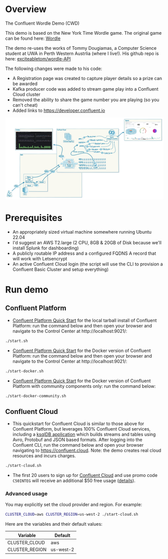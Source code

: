 
# Overview

The Confluent Wordle Demo (CWD)

This demo is based on the New York Time Wordle game.
The original game can be found here: [Wordle](https://www.nytimes.com/games/wordle/index.html)

The demo re-uses the works of Tommy Dougiamas, a Computer Science student at UWA in Perth Western Austrlia (where I live!).
His github repo is here: [exciteabletom/wordle-API](https://github.com/exciteabletom/wordle-API)

The following changes were made to his code:
* A Registration page was created to capture player details so a prize can be awarded
* Kafka producer code was added to stream game play into a Confluent Cloud cluster
* Removed the ability to share the game number you are playing (so you can't cheat)
* Added links to https://developer.confluent.io 

![image](images/WordleDemoImage.jpg)

# Prerequisites

* An appropriately sized virtual machine somewhere running Ubuntu 22.04
* I'd suggest an AWS T2.large (2 CPU, 8GB & 20GB of Disk because we'll install Splunk for dashboarding)
* A publicly routable IP address and a configured FQDNS A record that will work with Letsencrypt
* An active Confluent Cloud login (the script will use the CLI to provision a Confluent Basic Cluster and setup everything) 

# Run demo

## Confluent Platform

* [Confluent Platform Quick Start](https://docs.confluent.io/platform/current/quickstart/ce-quickstart.html#ce-quickstart?utm_source=github&utm_medium=demo&utm_campaign=ch.examples_type.community_content.cp-quickstart) for the local tarball install of Confluent Platform: run the command below and then open your browser and navigate to the Control Center at http://localhost:9021/:

```bash
./start.sh
```

* [Confluent Platform Quick Start](https://docs.confluent.io/platform/current/quickstart/ce-docker-quickstart.html#ce-docker-quickstart?utm_source=github&utm_medium=demo&utm_campaign=ch.examples_type.community_content.cp-quickstart) for the Docker version of Confluent Platform: run the command below and then open your browser and navigate to the Control Center at http://localhost:9021/:

```bash
./start-docker.sh
```

* [Confluent Platform Quick Start](https://docs.confluent.io/platform/current/quickstart/cos-docker-quickstart.html#cos-docker-quickstart?utm_source=github&utm_medium=demo&utm_campaign=ch.examples_type.community_content.cp-quickstart) for the Docker version of Confluent Platform with community components only: run the command below:

```bash
./start-docker-community.sh
```

## Confluent Cloud

* This quickstart for Confluent Cloud is similar to those above for Confluent Platform, but leverages 100% Confluent Cloud services, including a [ksqlDB application](statements-cloud.sql) which builds streams and tables using Avro, Protobuf and JSON based formats. After logging into the Confluent CLI, run the command below and open your browser navigating to https://confluent.cloud. Note: the demo creates real cloud resources and incurs charges.

```bash
./start-cloud.sh
```

* The first 20 users to sign up for [Confluent Cloud](https://www.confluent.io/confluent-cloud/?utm_source=github&utm_medium=demo&utm_campaign=ch.examples_type.community_content.clients-ccloud) and use promo code ``C50INTEG`` will receive an additional $50 free usage ([details](https://www.confluent.io/confluent-cloud-promo-disclaimer/?utm_source=github&utm_medium=demo&utm_campaign=ch.examples_type.community_content.clients-ccloud)).


### Advanced usage

You may explicitly set the cloud provider and region. For example:

```bash
CLUSTER_CLOUD=aws CLUSTER_REGION=us-west-2 ./start-cloud.sh
```

Here are the variables and their default values:

| Variable | Default |
| --- | --- |
| CLUSTER_CLOUD | aws |
| CLUSTER_REGION | us-west-2 |
